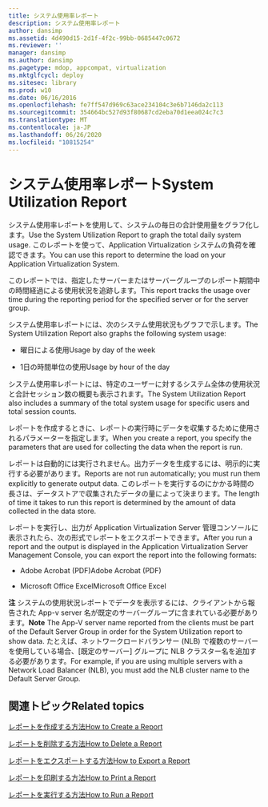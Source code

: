 ```yaml
---
title: システム使用率レポート
description: システム使用率レポート
author: dansimp
ms.assetid: 4d490d15-2d1f-4f2c-99bb-0685447c0672
ms.reviewer: ''
manager: dansimp
ms.author: dansimp
ms.pagetype: mdop, appcompat, virtualization
ms.mktglfcycl: deploy
ms.sitesec: library
ms.prod: w10
ms.date: 06/16/2016
ms.openlocfilehash: fe7ff547d969c63ace234104c3e6b7146da2c113
ms.sourcegitcommit: 354664bc527d93f80687cd2eba70d1eea024c7c3
ms.translationtype: MT
ms.contentlocale: ja-JP
ms.lasthandoff: 06/26/2020
ms.locfileid: "10815254"
---
```

# <span data-ttu-id="5cb10-103">システム使用率レポート</span><span class="sxs-lookup"><span data-stu-id="5cb10-103">System Utilization Report</span></span>


<span data-ttu-id="5cb10-104">システム使用率レポートを使用して、システムの毎日の合計使用量をグラフ化します。</span><span class="sxs-lookup"><span data-stu-id="5cb10-104">Use the System Utilization Report to graph the total daily system usage.</span></span> <span data-ttu-id="5cb10-105">このレポートを使って、Application Virtualization システムの負荷を確認できます。</span><span class="sxs-lookup"><span data-stu-id="5cb10-105">You can use this report to determine the load on your Application Virtualization System.</span></span>

<span data-ttu-id="5cb10-106">このレポートでは、指定したサーバーまたはサーバーグループのレポート期間中の時間経過による使用状況を追跡します。</span><span class="sxs-lookup"><span data-stu-id="5cb10-106">This report tracks the usage over time during the reporting period for the specified server or for the server group.</span></span>

<span data-ttu-id="5cb10-107">システム使用率レポートには、次のシステム使用状況もグラフで示します。</span><span class="sxs-lookup"><span data-stu-id="5cb10-107">The System Utilization Report also graphs the following system usage:</span></span>

-   <span data-ttu-id="5cb10-108">曜日による使用</span><span class="sxs-lookup"><span data-stu-id="5cb10-108">Usage by day of the week</span></span>

-   <span data-ttu-id="5cb10-109">1日の時間単位の使用</span><span class="sxs-lookup"><span data-stu-id="5cb10-109">Usage by hour of the day</span></span>

<span data-ttu-id="5cb10-110">システム使用率レポートには、特定のユーザーに対するシステム全体の使用状況と合計セッション数の概要も表示されます。</span><span class="sxs-lookup"><span data-stu-id="5cb10-110">The System Utilization Report also includes a summary of the total system usage for specific users and total session counts.</span></span>

<span data-ttu-id="5cb10-111">レポートを作成するときに、レポートの実行時にデータを収集するために使用されるパラメーターを指定します。</span><span class="sxs-lookup"><span data-stu-id="5cb10-111">When you create a report, you specify the parameters that are used for collecting the data when the report is run.</span></span>

<span data-ttu-id="5cb10-112">レポートは自動的には実行されません。出力データを生成するには、明示的に実行する必要があります。</span><span class="sxs-lookup"><span data-stu-id="5cb10-112">Reports are not run automatically; you must run them explicitly to generate output data.</span></span> <span data-ttu-id="5cb10-113">このレポートを実行するのにかかる時間の長さは、データストアで収集されたデータの量によって決まります。</span><span class="sxs-lookup"><span data-stu-id="5cb10-113">The length of time it takes to run this report is determined by the amount of data collected in the data store.</span></span>

<span data-ttu-id="5cb10-114">レポートを実行し、出力が Application Virtualization Server 管理コンソールに表示されたら、次の形式でレポートをエクスポートできます。</span><span class="sxs-lookup"><span data-stu-id="5cb10-114">After you run a report and the output is displayed in the Application Virtualization Server Management Console, you can export the report into the following formats:</span></span>

-   <span data-ttu-id="5cb10-115">Adobe Acrobat (PDF)</span><span class="sxs-lookup"><span data-stu-id="5cb10-115">Adobe Acrobat (PDF)</span></span>

-   <span data-ttu-id="5cb10-116">Microsoft Office Excel</span><span class="sxs-lookup"><span data-stu-id="5cb10-116">Microsoft Office Excel</span></span>

<span data-ttu-id="5cb10-117">**注** システムの使用状況レポートでデータを表示するには、クライアントから報告された App-v server 名が既定のサーバーグループに含まれている必要があります。</span><span class="sxs-lookup"><span data-stu-id="5cb10-117">**Note** The App-V server name reported from the clients must be part of the Default Server Group in order for the System Utilization report to show data.</span></span> <span data-ttu-id="5cb10-118">たとえば、ネットワークロードバランサー (NLB) で複数のサーバーを使用している場合、[既定のサーバー] グループに NLB クラスター名を追加する必要があります。</span><span class="sxs-lookup"><span data-stu-id="5cb10-118">For example, if you are using multiple servers with a Network Load Balancer (NLB), you must add the NLB cluster name to the Default Server Group.</span></span>

 

## <span data-ttu-id="5cb10-119">関連トピック</span><span class="sxs-lookup"><span data-stu-id="5cb10-119">Related topics</span></span>


[<span data-ttu-id="5cb10-120">レポートを作成する方法</span><span class="sxs-lookup"><span data-stu-id="5cb10-120">How to Create a Report</span></span>](how-to-create-a-reportserver.md)

[<span data-ttu-id="5cb10-121">レポートを削除する方法</span><span class="sxs-lookup"><span data-stu-id="5cb10-121">How to Delete a Report</span></span>](how-to-delete-a-reportserver.md)

[<span data-ttu-id="5cb10-122">レポートをエクスポートする方法</span><span class="sxs-lookup"><span data-stu-id="5cb10-122">How to Export a Report</span></span>](how-to-export-a-reportserver.md)

[<span data-ttu-id="5cb10-123">レポートを印刷する方法</span><span class="sxs-lookup"><span data-stu-id="5cb10-123">How to Print a Report</span></span>](how-to-print-a-reportserver.md)

[<span data-ttu-id="5cb10-124">レポートを実行する方法</span><span class="sxs-lookup"><span data-stu-id="5cb10-124">How to Run a Report</span></span>](how-to-run-a-reportserver.md)

 

 





